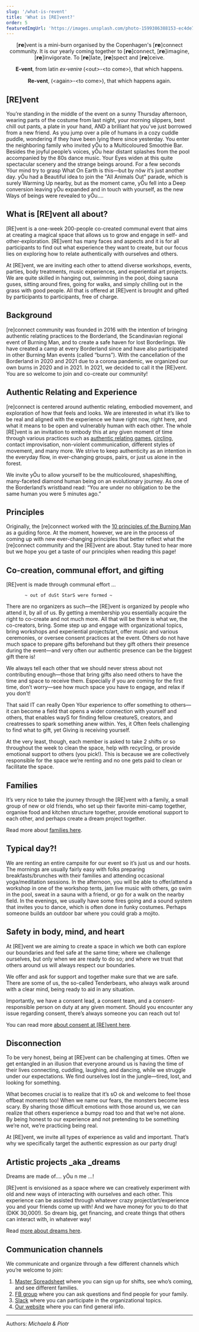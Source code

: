 ```yaml
---
slug: '/what-is-revent'
title: 'What is [RE]vent?'
order: 5
featuredImgUrl: 'https://images.unsplash.com/photo-1599386388153-ec4de78037ef?ixid=MnwxMjA3fDB8MHxwaG90by1wYWdlfHx8fGVufDB8fHx8&ixlib=rb-1.2.1&auto=format&fit=crop&w=1650&q=80'
---
```


<center>
[𝗿𝗲]vent is a mini-burn organised by the Copenhagen's [𝗿𝗲]connect community. It is our yearly coming together to [𝗿𝗲]𝖼𝗈𝗇𝗇𝖾𝖼𝗍, [𝗿𝗲]𝗂𝗆𝖺𝗀𝗂𝗇𝖾, [𝗿𝗲]𝗂𝗇𝗏𝗂𝗀𝗈𝗋𝖺𝗍𝖾. To [𝗿𝗲]𝗅𝖺𝗍𝖾, [𝗿𝗲]𝗌𝗉𝖾𝖼𝗍 and [𝗿𝗲]𝖼𝖾𝗂𝗏𝖾.

**E-vent**, from latin 𝑒𝑥-𝑣𝑒𝑛𝑖𝑟𝑒 (&lt;out>-&lt;to come>), that which happens.

**Re-vent**, (&lt;again>-&lt;to come>), that which happens again.

</center>

## [RE]vent

You’re standing in the middle of the event on a sunny Thursday afternoon, wearing parts of the costume from last night, your morning slippers, best chill out pants, a plate in your hand, AND a brilliant hat you’ve just borrowed from a new friend. As you jump over a pile of humans in a cozy cuddle puddle, wondering if they have been lying there since yesterday. You enter the neighboring family who invited yÔu to a Multicoloured Smoothie Bar. Besides the joyful people’s voices, yÔu hear distant splashes from the pool accompanied by the 80s dance music. Your Eyes widen at this quite spectacular scenery and the strange beings around. For a few seconds Yôur mind try to grasp What On Earth is this—but by nöw it’s just another day. yÔu had a Beautiful idea to join the "All Animals Out" parade, which is surely Warming Up nearby, but as the moment came, yÔu fell into a Deep conversion leaving yÔu expanded and in touch with yourself, as the new Ways of beings were revealed to yÔu….

## What is [RE]vent all about?

[RE]vent is a one-week 200-people co-created communal event that aims at creating a magical space that allows us to grow and engage in self- and other-exploration. [RE]vent has many faces and aspects and it is for all participants to find out what experience they want to create, but our focus lies on exploring how to relate authentically with ourselves and others.

At [RE]vent, we are inviting each other to attend diverse workshops, events, parties, body treatments, music experiences, and experiential art projects. We are quite skilled in hanging out, swimming in the pool, doing sauna guses, sitting around fires, going for walks, and simply chilling out in the grass with good people. All that is offered at [RE]vent is brought and gifted by participants to participants, free of charge.

## Background

[re]connect community was founded in 2016 with the intention of bringing authentic relating practices to the Borderland, the Scandinavian regional event of Burning Man, and to create a safe haven for lost Borderlings. We have created a camp at every Borderland since and have also participated in other Burning Man events (called “burns”). With the cancellation of the Borderland in 2020 and 2021 due to a corona pandemic, we organized our own burns in 2020 and in 2021. In 2021, we decided to call it the [RE]vent. You are so welcome to join and co-create our community!

## Authentic Relating and Experience

[re]connect is centered around authentic relating, embodied movement, and exploration of how that feels and looks. We are interested in what it’s like to be real and aligned with the experience we have right now, right here, and what it means to be open and vulnerably human with each other. The whole [RE]vent is an invitation to embody this at any given moment of time through various practices such as [authentic relating games](https://silo.tips/download/authentic-relating-games-night-handbook), [circling](https://www.circlingeurope.com/what-is-circling), contact improvisation, non-violent communication, different styles of movement, and many more. We strive to keep authenticity as an intention in the everyday flow, in ever-changing groups, pairs, or just us alone in the forest.

We invite yÔu to allow yourself to be the multicoloured, shapeshifting, many-faceted diamond human being on an evolutionary journey. As one of the Borderland’s wristband read: “You are under no obligation to be the same human you were 5 minutes ago.”

## Principles

Originally, the [re]connect worked with the [10 principles of the Burning Man](https://burningman.org/culture/philosophical-center/10-principles/) as a guiding force. At the moment, however, we are in the process of coming up with new ever-changing principles that better reflect what the [re]connect community and the [RE]vent are about. Stay tuned to hear more but we hope you get a taste of our principles when reading this page!

## Co-creation, communal effort, and gifting

[RE]vent is made through communal effort …

           ~ out of duSt StarS were formed ~

There are no organizers as such—the [RE]vent is organized by people who attend it, by all of us. By getting a membership you essentially acquire the right to co-create and not much more. All that will be there is what we, the co-creators, bring. Some step up and engage with organizational topics, bring workshops and experiential projects/art, offer music and various ceremonies, or oversee consent practices at the event. Others do not have much space to prepare gifts beforehand but they gift others their presence during the event—and very often our authentic presence can be the biggest gift there is!

We always tell each other that we should never stress about not contributing enough—those that bring gifts also need others to have the time and space to receive them. Especially if you are coming for the first time, don’t worry—see how much space you have to engage, and relax if you don’t!

That said IT can really Open Yôur experience to offer something to others—it can become a field that opens a wider connection with yourself and others, that enables wayS for finding fellow creatureS, creators, and creatresses to spark something anew within. Yes, it Often feels challenging to find what to gift, yet Giving is receiving yourself.

At the very least, though, each member is asked to take 2 shifts or so throughout the week to clean the space, help with recycling, or provide emotional support to others (you pick!). This is because we are collectively responsible for the space we’re renting and no one gets paid to clean or facilitate the space.

## Families

It’s very nice to take the journey through the [RE]vent with a family, a small group of new or old friends, who set up their favorite mini-camp together, organise food and kitchen structure together, provide emotional support to each other, and perhaps create a dream project together.

Read more about [families here](https://revent.lighthousecph.dk/families).

## Typical day?!

We are renting an entire campsite for our event so it’s just us and our hosts. The mornings are usually fairly easy with folks preparing breakfasts/brunches with their families and attending occasional yoga/meditation sessions. In the afternoon, you will be able to offer/attend a workshop in one of the workshop tents, jam live music with others, go swim in the pool, sweat in a sauna with a friend, or go for a walk on the nearby field. In the evenings, we usually have some fires going and a sound system that invites you to dance, which is often done in funky costumes. Perhaps someone builds an outdoor bar where you could grab a mojito.

## Safety in body, mind, and heart

At [RE]vent we are aiming to create a space in which we both can explore our boundaries and feel safe at the same time; where we challenge ourselves, but only when we are ready to do so; and where we trust that others around us will always respect our boundaries.

We offer and ask for support and together make sure that we are safe. There are some of us, the so-called Tenderbears, who always walk around with a clear mind, being ready to aid in any situation.

Importantly, we have a consent lead, a consent team, and a consent-responsible person on duty at any given moment. Should you encounter any issue regarding consent, there’s always someone you can reach out to!

You can read more [about consent at [RE]vent here](https://revent.lighthousecph.dk/consent).

## Disconnection

To be very honest, being at [RE]vent can be challenging at times. Often we get entangled in an illusion that everyone around us is having the time of their lives connecting, cuddling, laughing, and dancing, while we struggle under our expectations. We find ourselves lost in the jungle—tired, lost, and looking for something.

What becomes crucial is to realize that it’s sO ok and welcome to feel those offbeat moments too! When we name our fears, the monsters become less scary. By sharing those difficult emotions with those around us, we can realize that others experience a bumpy road too and that we’re not alone. By being honest to our experience and not pretending to be something we’re not, we’re practicing being real.

At [RE]vent, we invite all types of experience as valid and important. That’s why we specifically target the authentic expression as our party drug!

## Artistic projects \_aka \_dreams

Dreams are made of…. yÔu n me …!

[RE]vent is envisioned as a space where we can creatively experiment with old and new ways of interacting with ourselves and each other. This experience can be assisted through whatever crazy project/art/experience you and your friends come up with! And we have money for you to do that (DKK 30,000!). So dream big, get financing, and create things that others can interact with, in whatever way!

Read [more about dreams here](https://revent.lighthousecph.dk/dreams).

## Communication channels

We communicate and organize through a few different channels which you’re welcome to join:

1. [Master Spreadsheet](https://docs.google.com/spreadsheets/d/1dX5Phs0cxPTZ6bkvRYWoK8As-rbv_2I3ag1Df-CGk0w) where you can sign up for shifts, see who’s coming, and see different families.
2. [FB group](https://www.facebook.com/groups/1568297930147898) where you can ask questions and find people for your family.
3. [Slack](https://l.facebook.com/l.php?u=https%3A%2F%2Fjoin.slack.com%2Ft%2Fthe-reconnect%2Fshared_invite%2Fzt-p9xsyssj-dWAHe5KmiiF6KWgyWpBT9w%3Ffbclid%3DIwAR0d4MOfNTpWBdwcf2BMDTBvAWsKPVRYP19-t3Wut1iampCD5HZRP-4chxM&h=AT1gORAoSZfYxnC4vzV0UGQlEthKO6aJ6EiOvZp8pSHyIHq32zf25R9tI-Yr8vpBoKvntTFQYp0nRNyRVJEMsjdE_-aKAjXkBiZy7b1soIbHkrqXXW89wQWt1a_9Fx7ueQ&__tn__=-UK-R&c[0]=AT2LRILGNGbYhcx_bzl9LfShfjzeD5g5Hda49yRBiC4u3gWyMN2zd_viz1B_KdSgoTNktmreSQ_Tj99zWA5EEKgC6o-gBparAjIqkAvZoZDJw25JXFAqcDoZKNRnEEoOmipIh7ZdmzPFaXKa1mFt47_DOgL9297114M) where you can participate in the organizational topics.
4. [Our website](https://revent.lighthousecph.dk/) where you can find general info.

---

Authors: _Michaela & Piotr_
